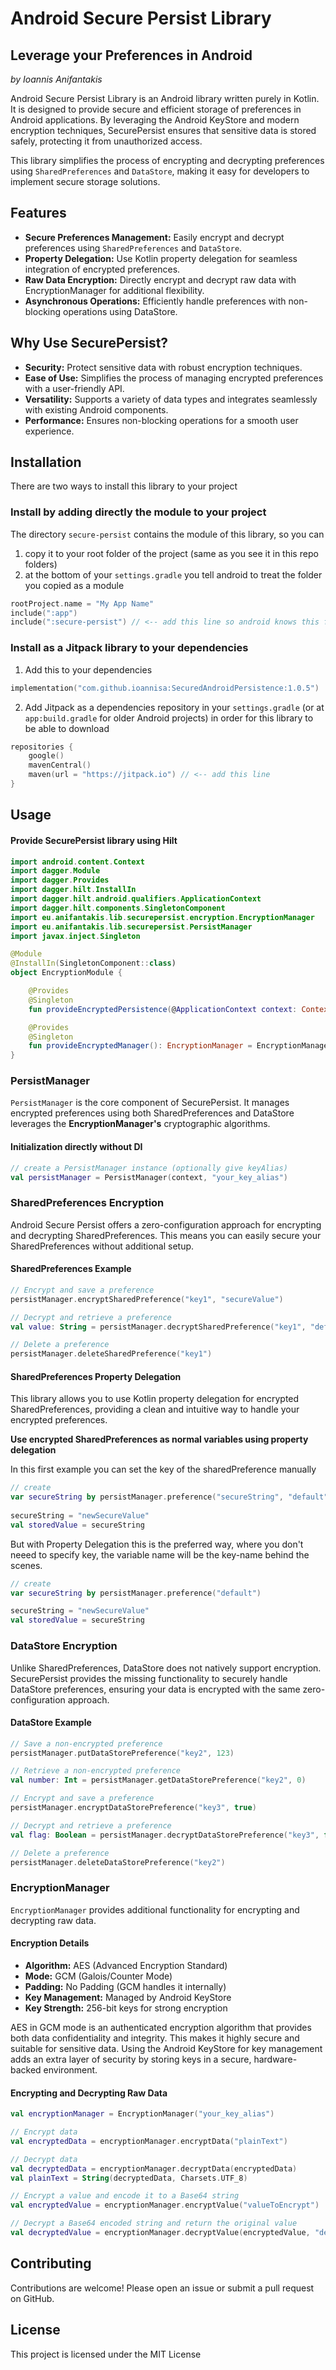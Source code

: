 # Android Secure Persist Library
## Leverage your Preferences in Android
*by Ioannis Anifantakis*

Android Secure Persist Library is an Android library written purely in Kotlin. It is designed to provide secure and efficient storage of preferences in Android applications. By leveraging the Android KeyStore and modern encryption techniques, SecurePersist ensures that sensitive data is stored safely, protecting it from unauthorized access.

This library simplifies the process of encrypting and decrypting preferences using `SharedPreferences` and `DataStore`, making it easy for developers to implement secure storage solutions.

## Features
* **Secure Preferences Management:** Easily encrypt and decrypt preferences using `SharedPreferences` and `DataStore`.
* **Property Delegation:** Use Kotlin property delegation for seamless integration of encrypted preferences.
* **Raw Data Encryption:** Directly encrypt and decrypt raw data with EncryptionManager for additional flexibility.
* **Asynchronous Operations:** Efficiently handle preferences with non-blocking operations using DataStore.

## Why Use SecurePersist?
* **Security:** Protect sensitive data with robust encryption techniques.
* **Ease of Use:** Simplifies the process of managing encrypted preferences with a user-friendly API.
* **Versatility:** Supports a variety of data types and integrates seamlessly with existing Android components.
* **Performance:** Ensures non-blocking operations for a smooth user experience.

## Installation

There are two ways to install this library to your project

### Install by adding directly the module to your project
The directory `secure-persist` contains the module of this library, so you can
1. copy it to your root folder of the project (same as you see it in this repo folders)
2. at the bottom of your `settings.gradle` you tell android to treat the folder you copied as a module
```kotlin
rootProject.name = "My App Name"
include(":app")
include(":secure-persist") // <-- add this line so android knows this folder is a module
```

### Install as a Jitpack library to your dependencies

1. Add this to your dependencies
```kotlin
implementation("com.github.ioannisa:SecuredAndroidPersistence:1.0.5")
```

2. Add Jitpack as a dependencies repository in your `settings.gradle` (or at `app:build.gradle` for older Android projects) in order for this library to be able to download
```kotlin
repositories {
    google()
    mavenCentral()
    maven(url = "https://jitpack.io") // <-- add this line
}
```

## Usage

#### Provide SecurePersist library using Hilt
```kotlin
import android.content.Context
import dagger.Module
import dagger.Provides
import dagger.hilt.InstallIn
import dagger.hilt.android.qualifiers.ApplicationContext
import dagger.hilt.components.SingletonComponent
import eu.anifantakis.lib.securepersist.encryption.EncryptionManager
import eu.anifantakis.lib.securepersist.PersistManager
import javax.inject.Singleton

@Module
@InstallIn(SingletonComponent::class)
object EncryptionModule {

    @Provides
    @Singleton
    fun provideEncryptedPersistence(@ApplicationContext context: Context): PersistManager = PersistManager(context, "myKeyAlias")

    @Provides
    @Singleton
    fun provideEncryptedManager(): EncryptionManager = EncryptionManager("myKeyAlias")
}
```

### PersistManager
`PersistManager` is the core component of SecurePersist. It manages encrypted preferences using both SharedPreferences and DataStore leverages the **EncryptionManager's** cryptographic algorithms.

#### Initialization directly without DI
```kotlin
// create a PersistManager instance (optionally give keyAlias)
val persistManager = PersistManager(context, "your_key_alias")
```

### SharedPreferences Encryption
Android Secure Persist offers a zero-configuration approach for encrypting and decrypting SharedPreferences. This means you can easily secure your SharedPreferences without additional setup.

#### SharedPreferences Example
```kotlin
// Encrypt and save a preference
persistManager.encryptSharedPreference("key1", "secureValue")

// Decrypt and retrieve a preference
val value: String = persistManager.decryptSharedPreference("key1", "defaultValue")

// Delete a preference
persistManager.deleteSharedPreference("key1")
```

#### SharedPreferences Property Delegation

This library allows you to use Kotlin property delegation for encrypted SharedPreferences, providing a clean and intuitive way to handle your encrypted preferences.

**Use encrypted SharedPreferences as normal variables using property delegation**

In this first example you can set the key of the sharedPreference manually
```kotlin
// create
var secureString by persistManager.preference("secureString", "default")
 
secureString = "newSecureValue"
val storedValue = secureString
```

But with Property Delegation this is the preferred way, where you don't neeed to specify key, the variable name will be the key-name behind the scenes.
```kotlin
// create
var secureString by persistManager.preference("default")

secureString = "newSecureValue"
val storedValue = secureString
```

### DataStore Encryption
Unlike SharedPreferences, DataStore does not natively support encryption. SecurePersist provides the missing functionality to securely handle DataStore preferences, ensuring your data is encrypted with the same zero-configuration approach.

#### DataStore Example
```kotlin
// Save a non-encrypted preference
persistManager.putDataStorePreference("key2", 123)

// Retrieve a non-encrypted preference
val number: Int = persistManager.getDataStorePreference("key2", 0)

// Encrypt and save a preference
persistManager.encryptDataStorePreference("key3", true)

// Decrypt and retrieve a preference
val flag: Boolean = persistManager.decryptDataStorePreference("key3", false)

// Delete a preference
persistManager.deleteDataStorePreference("key2")
```

### EncryptionManager
`EncryptionManager` provides additional functionality for encrypting and decrypting raw data.

#### Encryption Details
* **Algorithm:** AES (Advanced Encryption Standard)
* **Mode:** GCM (Galois/Counter Mode)
* **Padding:** No Padding (GCM handles it internally)
* **Key Management:** Managed by Android KeyStore
* **Key Strength:** 256-bit keys for strong encryption

AES in GCM mode is an authenticated encryption algorithm that provides both data confidentiality and integrity. This makes it highly secure and suitable for sensitive data. Using the Android KeyStore for key management adds an extra layer of security by storing keys in a secure, hardware-backed environment.

#### Encrypting and Decrypting Raw Data

```kotlin
val encryptionManager = EncryptionManager("your_key_alias")

// Encrypt data
val encryptedData = encryptionManager.encryptData("plainText")

// Decrypt data
val decryptedData = encryptionManager.decryptData(encryptedData)
val plainText = String(decryptedData, Charsets.UTF_8)

// Encrypt a value and encode it to a Base64 string
val encryptedValue = encryptionManager.encryptValue("valueToEncrypt")

// Decrypt a Base64 encoded string and return the original value
val decryptedValue = encryptionManager.decryptValue(encryptedValue, "defaultValue")
```

## Contributing
Contributions are welcome! Please open an issue or submit a pull request on GitHub.

## License
This project is licensed under the MIT License



